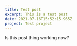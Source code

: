 ```yaml
---
title: Test post
excerpt: This is a test post
date: 2021-07-16T15:52:15.965Z
project: Test project
---
```

Is this post thing working now?